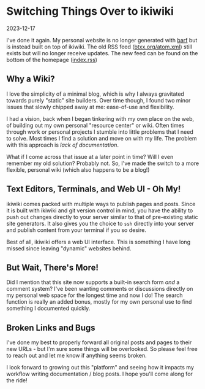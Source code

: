 # Switching Things Over to ikiwiki

2023-12-17

I've done it again. My personal website is no longer generated with [barf](https://barf.btxx.org) but is instead built on top of ikiwiki. The old RSS feed ([btxx.org/atom.xml](https://btxx.org/atom.xml)) still exists but will no longer receive updates. The new feed can be found on the bottom of the homepage ([index.rss](/index.rss))

## Why a Wiki?

I love the simplicity of a minimal blog, which is why I always gravitated towards purely "static" site builders. Over time though, I found two minor issues that slowly chipped away at me: ease-of-use and flexibility.

I had a vision, back when I began tinkering with my own place on the web, of building out my own personal "resource center" or wiki. Often times through work or personal projects I stumble into little problems that I need to solve. Most times I find a solution and move on with my life. The problem with this approach is *lack of documentation*.

What if I come across that issue at a later point in time? Will I even remember my old solution? Probably not. So, I've made the switch to a more flexible, personal wiki (which also happens to be a blog!)

## Text Editors, Terminals, and Web UI - Oh My!

ikiwiki comes packed with multiple ways to publish pages and posts. Since it is built with ikiwiki and git version control in mind, you have the ability to push out changes directly to your server similar to that of pre-existing static site generators. It also gives you the choice to `ssh` directly into your server and publish content from your terminal if you so desire.

Best of all, ikiwiki offers a web UI interface. This is something I have long missed since leaving "dynamic" websites behind.

## But Wait, There's More!

Did I mention that this site now supports a built-in search form *and* a comment system? I've been wanting comments or discussions directly on my personal web space for the longest time and now I do! The search function is really an added bonus, mostly for my own personal use to find something I documented quickly.

## Broken Links and Bugs

I've done my best to properly forward all original posts and pages to their new URLs - but I'm sure some things will be overlooked. So please feel free to reach out and let me know if anything seems broken.

I look forward to growing out this "platform" and seeing how it impacts my workflow writing documentation / blog posts. I hope you'll come along for the ride!

